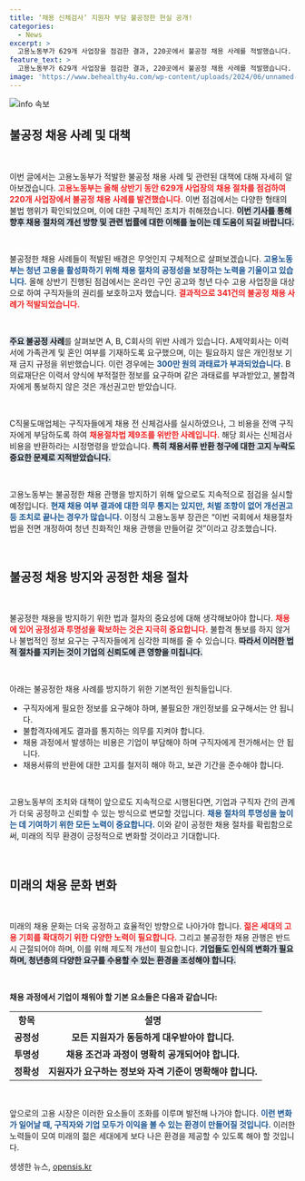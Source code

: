 ```yaml
---
title: ‘채용 신체검사’ 지원자 부담 불공정한 현실 공개!
categories:
  - News
excerpt: >
  고용노동부가 629개 사업장을 점검한 결과, 220곳에서 불공정 채용 사례를 적발했습니다. 신체검사 비용 전가, 불합격 통보 미이행 등 법규 위반이 드러난 이번 조사로 청년층 채용 환경 개선이 절실히 요구되고 있습니다.
feature_text: >
  고용노동부가 629개 사업장을 점검한 결과, 220곳에서 불공정 채용 사례를 적발했습니다. 신체검사 비용 전가, 불합격 통보 미이행 등 법규 위반이 드러난 이번 조사로 청년층 채용 환경 개선이 절실히 요구되고 있습니다.
image: 'https://www.behealthy4u.com/wp-content/uploads/2024/06/unnamed-file.png'
---
```


<p><img src="https://www.behealthy4u.com/wp-content/uploads/2024/06/unnamed-file.png" alt="info 속보" /></p>

<h2 data-ke-size="size26">불공정 채용 사례 및 대책</h2>

<p data-ke-size="size16">&nbsp;</p>

<p>이번 글에서는 고용노동부가 적발한 불공정 채용 사례 및 관련된 대책에 대해 자세히 알아보겠습니다. <b><span style="color: #ee2323;">고용노동부는 올해 상반기 동안 629개 사업장의 채용 절차를 점검하여 220개 사업장에서 불공정 채용 사례를 발견했습니다.</span></b> 이번 점검에서는 다양한 형태의 불법 행위가 확인되었으며, 이에 대한 구체적인 조치가 취해졌습니다. <b><span style="background-color: #21538527;">이번 기사를 통해 향후 채용 절차의 개선 방향 및 관련 법률에 대한 이해를 높이는 데 도움이 되길 바랍니다.</span></b></p>

<p data-ke-size="size16">&nbsp;</p>

<p>불공정한 채용 사례들이 적발된 배경은 무엇인지 구체적으로 살펴보겠습니다. <b><span style="color: #1a5490;">고용노동부는 청년 고용을 활성화하기 위해 채용 절차의 공정성을 보장하는 노력을 기울이고 있습니다.</span></b> 올해 상반기 진행된 점검에서는 온라인 구인 공고와 청년 다수 고용 사업장을 대상으로 하여 구직자들의 권리를 보호하고자 했습니다. <b><span style="color: #ee2323;">결과적으로 341건의 불공정 채용 사례가 적발되었습니다.</span></b></p>

<p data-ke-size="size16">&nbsp;</p>

<p><b><span style="background-color: #21538527;">주요 불공정 사례</span></b>를 살펴보면 A, B, C회사의 위반 사례가 있습니다. A제약회사는 이력서에 가족관계 및 혼인 여부를 기재하도록 요구했으며, 이는 필요하지 않은 개인정보 기재 금지 규정을 위반했습니다. 이런 경우에는 <b><span style="color: #1a5490;">300만 원의 과태료가 부과되었습니다.</span></b> B의료재단은 이력서 양식에 부적절한 정보를 요구하며 같은 과태료를 부과받았고, 불합격자에게 통보하지 않은 것은 개선권고만 받았습니다.</p>

<p data-ke-size="size16">&nbsp;</p>

<p>C직물도매업체는 구직자들에게 채용 전 신체검사를 실시하였으나, 그 비용을 전액 구직자에게 부담하도록 하여 <b><span style="color: #ee2323;">채용절차법 제9조를 위반한 사례입니다.</span></b> 해당 회사는 신체검사 비용을 반환하라는 시정명령을 받았습니다. <b><span style="background-color: #21538527;">특히 채용서류 반환 청구에 대한 고지 누락도 중요한 문제로 지적받았습니다.</span></b></p>

<p data-ke-size="size16">&nbsp;</p>

<p>고용노동부는 불공정한 채용 관행을 방지하기 위해 앞으로도 지속적으로 점검을 실시할 예정입니다. <b><span style="color: #1a5490;">현재 채용 여부 결과에 대한 의무 통지는 있지만, 처벌 조항이 없어 개선권고 등 조치로 끝나는 경우가 많습니다.</span></b> 이정식 고용노동부 장관은 “이번 국회에서 채용절차법을 전면 개정하여 청년 친화적인 채용 관행을 만들어갈 것”이라고 강조했습니다.</p>

<p data-ke-size="size16">&nbsp;</p>

<h2 data-ke-size="size26">불공정 채용 방지와 공정한 채용 절차</h2>

<p data-ke-size="size16">&nbsp;</p>

<p>불공정한 채용을 방지하기 위한 법과 절차의 중요성에 대해 생각해보아야 합니다. <b><span style="color: #ee2323;">채용에 있어 공정성과 투명성을 확보하는 것은 지극히 중요합니다.</span></b> 불합격 통보를 하지 않거나 불법적인 정보 요구는 구직자들에게 심각한 피해를 줄 수 있습니다. <b><span style="background-color: #21538527;">따라서 이러한 법적 절차를 지키는 것이 기업의 신뢰도에 큰 영향을 미칩니다.</span></b></p>

<p data-ke-size="size16">&nbsp;</p>

<p>아래는 불공정한 채용 사례를 방지하기 위한 기본적인 원칙들입니다.</p>

<ul>
    <li>구직자에게 필요한 정보를 요구해야 하며, 불필요한 개인정보를 요구해서는 안 됩니다.</li>
    <li>불합격자에게도 결과를 통지하는 의무를 지켜야 합니다.</li>
    <li>채용 과정에서 발생하는 비용은 기업이 부담해야 하며 구직자에게 전가해서는 안 됩니다.</li>
    <li>채용서류의 반환에 대한 고지를 철저히 해야 하고, 보관 기간을 준수해야 합니다.</li>
</ul>

<p data-ke-size="size16">&nbsp;</p>

<p>고용노동부의 조치와 대책이 앞으로도 지속적으로 시행된다면, 기업과 구직자 간의 관계가 더욱 공정하고 신뢰할 수 있는 방식으로 변모할 것입니다. <b><span style="color: #1a5490;">채용 절차의 투명성을 높이는 데 기여하기 위한 모든 노력이 중요합니다.</span></b> 이와 같이 공정한 채용 절차를 확립함으로써, 미래의 직무 환경이 긍정적으로 변화할 것이라고 기대합니다.</p>

<p data-ke-size="size16">&nbsp;</p>

<h2 data-ke-size="size26">미래의 채용 문화 변화</h2>

<p data-ke-size="size16">&nbsp;</p>

<p>미래의 채용 문화는 더욱 공정하고 효율적인 방향으로 나아가야 합니다. <b><span style="color: #ee2323;">젊은 세대의 고용 기회를 확대하기 위한 다양한 노력이 필요합니다.</span></b> 그리고 불공정한 채용 관행은 반드시 근절되어야 하며, 이를 위해 제도적 개선이 필요합니다. <b><span style="background-color: #21538527;">기업들도 인식의 변화가 필요하며, 청년층의 다양한 요구를 수용할 수 있는 환경을 조성해야 합니다.</span></b></p>

<p data-ke-size="size16">&nbsp;</p>

<p><strong>채용 과정에서 기업이 채워야 할 기본 요소들은 다음과 같습니다:</strong></p>

<table style="width:100%">
    <tr>
        <td style="text-align: center; height: 17px;"><b>항목</b></td>
        <td style="text-align: center; height: 17px;"><b>설명</b></td>
    </tr>
    <tr>
        <td style="text-align: center; height: 17px;"><b>공정성</b></td>
        <td style="text-align: center; height: 17px;"><b>모든 지원자가 동등하게 대우받아야 합니다.</b></td>
    </tr>
    <tr>
        <td style="text-align: center; height: 17px;"><b>투명성</b></td>
        <td style="text-align: center; height: 17px;"><b>채용 조건과 과정이 명확히 공개되어야 합니다.</b></td>
    </tr>
    <tr>
        <td style="text-align: center; height: 17px;"><b>정확성</b></td>
        <td style="text-align: center; height: 17px;"><b>지원자가 요구하는 정보와 자격 기준이 명확해야 합니다.</b></td>
    </tr>
</table>

<p data-ke-size="size16">&nbsp;</p>

<p>앞으로의 고용 시장은 이러한 요소들이 조화를 이루며 발전해 나가야 합니다. <b><span style="color: #1a5490;">이런 변화가 일어날 때, 구직자와 기업 모두가 이익을 볼 수 있는 환경이 만들어질 것입니다.</span></b> 이러한 노력들이 모여 미래의 젊은 세대에게 보다 나은 환경을 제공할 수 있도록 해야 할 것입니다.</p>
생생한 뉴스, <a href="https://opensis.kr" rel="dofollow">opensis.kr</a>


